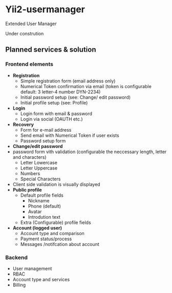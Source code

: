 # Yii2-usermanager
Extended User Manager

  Under constrution
## Planned services & solution

### Frontend elements
* **Registration**
  * Simple registration form (email address only)
  * Numerical Token confirmation via email (token is configurable default: 3 letter-4 number DYN-2234)
  * Initial password setup (see: Change/ edit password)
  * Initial profile setup (see: Profile)
* **Login**
  *  Login form with email & password
  *  Login via social (OAUTH etc.)
*  **Recovery** 
    *  Form for e-mail address
    *  Send email with Numerical Token if user exists
    *  Password setup form
*  **Change/edit password**
  * password form vith validation (configurable the neccessary length, letter and characters)
    * Letter Lowercase
    * Letter Uppercase
    * Numbers
    * Special Characters   
  * Client side validation is visually displayed 
* **Public profile**
  * Default profile fields
    * Nickname
    * Phone (default)
    * Avatar
    * Introdution text
  * Extra (Configurable) profile fields
* **Account (logged user)**
  * Account type and comparison
  * Payment status/process
  * Messages /notifcation about account
### Backend 
* User management
* RBAC
* Account type and services
* Billing

